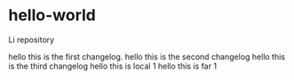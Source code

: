 # hello-world
Li repository

hello this is the first changelog.
hello this is the second changelog
hello this is the third changelog
hello this is local 1
hello this is far 1
